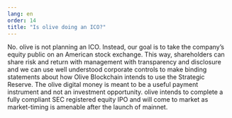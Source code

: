 ```yaml
---
lang: en
order: 14
title: "Is olive doing an ICO?"
---
```


No. olive is not planning an ICO. Instead, our goal is to take the company’s equity public on an American stock exchange. This way, shareholders can share risk and return with management with transparency and disclosure and we can use well understood corporate controls to make binding statements about how Olive Blockchain intends to use the Strategic Reserve. The olive digital money is meant to be a useful payment instrument and not an investment opportunity. olive intends to complete a fully compliant SEC registered equity IPO and will come to market as market-timing is amenable after the launch of mainnet.
